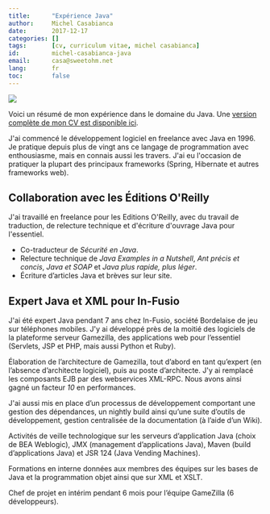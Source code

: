 ```yaml
---
title:      "Expérience Java"
author:     Michel Casabianca
date:       2017-12-17
categories: []
tags:       [cv, curriculum vitae, michel casabianca]
id:         michel-casabianca-java
email:      casa@sweetohm.net
lang:       fr
toc:        false
---
```


![](michel-casabianca-java.png)

Voici un résumé de mon expérience dans le domaine du Java. Une [version complète de mon CV est disponible ici](http://sweetohm.net/article/michel-casabianca.html).

J'ai commencé le développement logiciel en freelance avec Java en 1996. Je pratique depuis plus de vingt ans ce langage de programmation avec enthousiasme, mais en connais aussi les travers. J'ai eu l'occasion de pratiquer la plupart des principaux frameworks (Spring, Hibernate et autres frameworks web).

Collaboration avec les Éditions O'Reilly
----------------------------------------

J'ai travaillé en freelance pour les Editions O'Reilly, avec du travail de traduction, de relecture technique et d'écriture d'ouvrage Java pour l'essentiel.

- Co-traducteur de *Sécurité en Java*.
- Relecture technique de *Java Examples in a Nutshell*, *Ant précis et concis*, *Java et SOAP* et *Java plus rapide, plus léger*.
- Écriture d’articles Java et brèves sur leur site.

Expert Java et XML pour In-Fusio
--------------------------------

J'ai été expert Java pendant 7 ans chez In-Fusio, société Bordelaise de jeu sur téléphones mobiles. J'y ai développé près de la moitié des logiciels de la plateforme serveur Gamezilla, des applications web pour l’essentiel (Servlets, JSP et PHP, mais aussi Python et Ruby).

Élaboration de l’architecture de Gamezilla, tout d’abord en tant qu’expert (en l’absence d’architecte logiciel), puis au poste d’architecte. J'y ai remplacé les composants EJB par des webservices XML-RPC. Nous avons ainsi gagné un facteur *10* en performances.

J'ai aussi mis en place d’un processus de développement comportant une gestion des dépendances, un nightly build ainsi qu’une suite d’outils de développement, gestion centralisée de la documentation (à l’aide d’un Wiki).

Activités de veille technologique sur les serveurs d’application Java (choix de BEA Weblogic), JMX (management d’applications Java), Maven (build d’applications Java) et JSR 124 (Java Vending Machines).

Formations en interne données aux membres des équipes sur les bases de Java et la programmation objet ainsi que sur XML et XSLT.

Chef de projet en intérim pendant 6 mois pour l’équipe GameZilla (6 développeurs).


